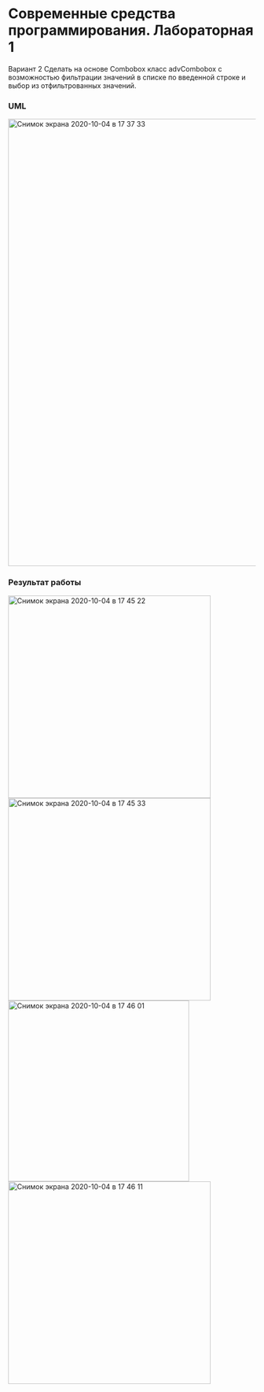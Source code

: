 # Современные средства программирования. Лабораторная 1
Вариант 2
Сделать на основе Combobox класс advCombobox с возможностью фильтрации значений в списке по введенной строке и выбор из отфильтрованных значений.
### UML
<img width="910" alt="Снимок экрана 2020-10-04 в 17 37 33" src="https://user-images.githubusercontent.com/43886351/95013178-cc5dd900-0668-11eb-84c9-df3fb2d50217.png">

### Результат работы

<img width="412" alt="Снимок экрана 2020-10-04 в 17 45 22" src="https://user-images.githubusercontent.com/43886351/95013425-64a88d80-066a-11eb-98ab-02845115896e.png">
<img width="412" alt="Снимок экрана 2020-10-04 в 17 45 33" src="https://user-images.githubusercontent.com/43886351/95013438-7853f400-066a-11eb-870e-4767ac6371ba.png">
<img width="368" alt="Снимок экрана 2020-10-04 в 17 46 01" src="https://user-images.githubusercontent.com/43886351/95013445-830e8900-066a-11eb-92f6-69e2e1792fea.png">
<img width="412" alt="Снимок экрана 2020-10-04 в 17 46 11" src="https://user-images.githubusercontent.com/43886351/95013450-8dc91e00-066a-11eb-967a-07017c3bb49b.png">
